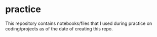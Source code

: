 # practice
This repository contains notebooks/files that I used during practice on coding/projects as of the date of creating this repo.
